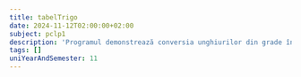 ```yaml
---
title: tabelTrigo
date: 2024-11-12T02:00:00+02:00
subject: pclp1
description: 'Programul demonstrează conversia unghiurilor din grade în radiani (folosind `M_PI`) și calculul sinusului acestora. Ilustrează aplicarea funcțiilor trigonometrice pe valori flotante pentru afișarea rezultatelor.'
tags: []
uniYearAndSemester: 11
---
```


